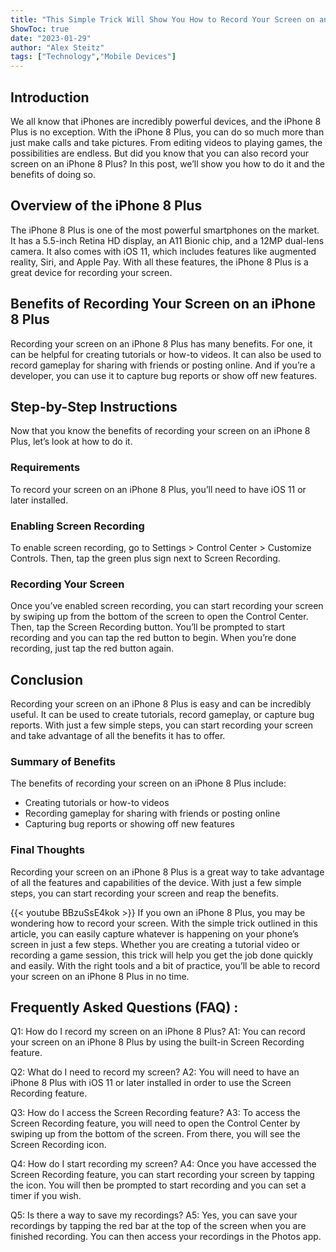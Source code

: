 ```yaml
---
title: "This Simple Trick Will Show You How to Record Your Screen on an iPhone 8 Plus!"
ShowToc: true 
date: "2023-01-29"
author: "Alex Steitz" 
tags: ["Technology","Mobile Devices"]
---
```

## Introduction
We all know that iPhones are incredibly powerful devices, and the iPhone 8 Plus is no exception. With the iPhone 8 Plus, you can do so much more than just make calls and take pictures. From editing videos to playing games, the possibilities are endless. But did you know that you can also record your screen on an iPhone 8 Plus? In this post, we’ll show you how to do it and the benefits of doing so. 

## Overview of the iPhone 8 Plus
The iPhone 8 Plus is one of the most powerful smartphones on the market. It has a 5.5-inch Retina HD display, an A11 Bionic chip, and a 12MP dual-lens camera. It also comes with iOS 11, which includes features like augmented reality, Siri, and Apple Pay. With all these features, the iPhone 8 Plus is a great device for recording your screen. 

## Benefits of Recording Your Screen on an iPhone 8 Plus
Recording your screen on an iPhone 8 Plus has many benefits. For one, it can be helpful for creating tutorials or how-to videos. It can also be used to record gameplay for sharing with friends or posting online. And if you’re a developer, you can use it to capture bug reports or show off new features. 

## Step-by-Step Instructions
Now that you know the benefits of recording your screen on an iPhone 8 Plus, let’s look at how to do it. 

### Requirements
To record your screen on an iPhone 8 Plus, you’ll need to have iOS 11 or later installed. 

### Enabling Screen Recording
To enable screen recording, go to Settings > Control Center > Customize Controls. Then, tap the green plus sign next to Screen Recording. 

### Recording Your Screen
Once you’ve enabled screen recording, you can start recording your screen by swiping up from the bottom of the screen to open the Control Center. Then, tap the Screen Recording button. You’ll be prompted to start recording and you can tap the red button to begin. When you’re done recording, just tap the red button again. 

## Conclusion
Recording your screen on an iPhone 8 Plus is easy and can be incredibly useful. It can be used to create tutorials, record gameplay, or capture bug reports. With just a few simple steps, you can start recording your screen and take advantage of all the benefits it has to offer. 

### Summary of Benefits
The benefits of recording your screen on an iPhone 8 Plus include: 

- Creating tutorials or how-to videos 
- Recording gameplay for sharing with friends or posting online 
- Capturing bug reports or showing off new features 

### Final Thoughts
Recording your screen on an iPhone 8 Plus is a great way to take advantage of all the features and capabilities of the device. With just a few simple steps, you can start recording your screen and reap the benefits.

{{< youtube BBzuSsE4kok >}} 
If you own an iPhone 8 Plus, you may be wondering how to record your screen. With the simple trick outlined in this article, you can easily capture whatever is happening on your phone’s screen in just a few steps. Whether you are creating a tutorial video or recording a game session, this trick will help you get the job done quickly and easily. With the right tools and a bit of practice, you’ll be able to record your screen on an iPhone 8 Plus in no time.

## Frequently Asked Questions (FAQ) :
Q1: How do I record my screen on an iPhone 8 Plus?
A1: You can record your screen on an iPhone 8 Plus by using the built-in Screen Recording feature.

Q2: What do I need to record my screen?
A2: You will need to have an iPhone 8 Plus with iOS 11 or later installed in order to use the Screen Recording feature.

Q3: How do I access the Screen Recording feature?
A3: To access the Screen Recording feature, you will need to open the Control Center by swiping up from the bottom of the screen. From there, you will see the Screen Recording icon.

Q4: How do I start recording my screen?
A4: Once you have accessed the Screen Recording feature, you can start recording your screen by tapping the icon. You will then be prompted to start recording and you can set a timer if you wish.

Q5: Is there a way to save my recordings?
A5: Yes, you can save your recordings by tapping the red bar at the top of the screen when you are finished recording. You can then access your recordings in the Photos app.


